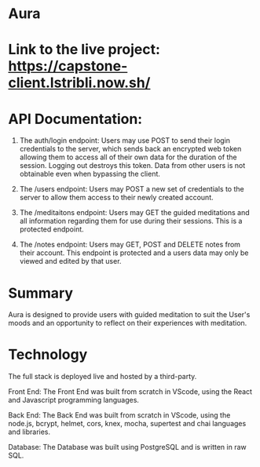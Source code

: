 # Aura

# Link to the live project: https://capstone-client.lstribli.now.sh/

# API Documentation:

1. The auth/login endpoint: Users may use POST to send their login credentials to the server, which sends back an encrypted web token allowing them to access all of their own data for the duration of the session. Logging out destroys this token.
   Data from other users is not obtainable even when bypassing the client.

2. The /users endpoint: Users may POST a new set of credentials to the server to allow them access to their newly created account.

3. The /meditaitons endpoint: Users may GET the guided meditations and all information regarding them for use during their sessions. This is a protected endpoint.

4. The /notes endpoint: Users may GET, POST and DELETE notes from their account. This endpoint is protected and a users data may only be viewed and edited by that user.

# Summary

Aura is designed to provide users with guided meditation to suit the User's moods and an opportunity to reflect on their experiences with meditation.

# Technology

The full stack is deployed live and hosted by a third-party.

Front End:
The Front End was built from scratch in VScode, using the React and Javascript programming languages.

Back End: The Back End was built from scratch in VScode, using the node.js, bcrypt, helmet, cors, knex, mocha, supertest and chai languages and libraries.

Database: The Database was built using PostgreSQL and is written in raw SQL.
